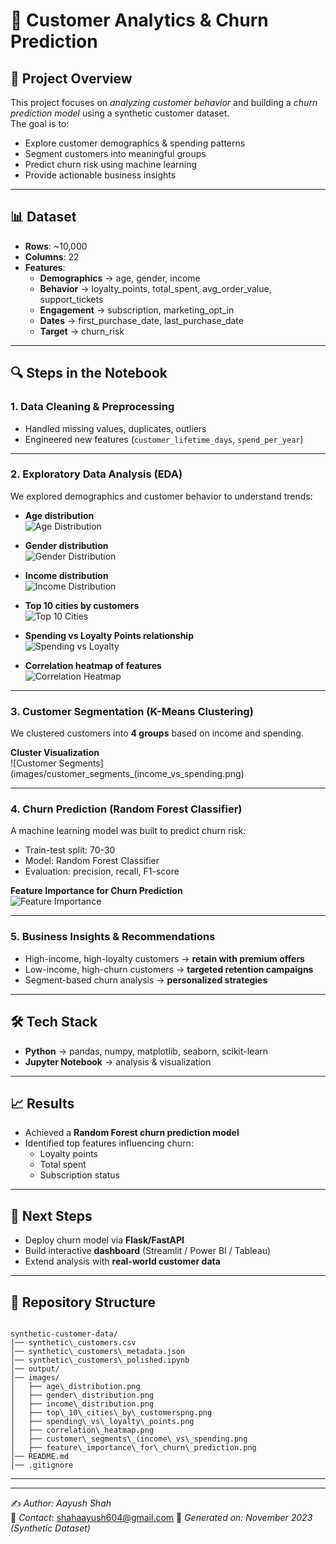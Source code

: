 # 🛒 Customer Analytics & Churn Prediction

## 📌 Project Overview

This project focuses on *analyzing customer behavior* and building a *churn prediction model* using a synthetic customer dataset.  
The goal is to:

* Explore customer demographics & spending patterns  
* Segment customers into meaningful groups  
* Predict churn risk using machine learning  
* Provide actionable business insights  

---

## 📊 Dataset

* **Rows**: ~10,000  
* **Columns**: 22  
* **Features**:  
  * **Demographics** → age, gender, income  
  * **Behavior** → loyalty_points, total_spent, avg_order_value, support_tickets  
  * **Engagement** → subscription, marketing_opt_in  
  * **Dates** → first_purchase_date, last_purchase_date  
  * **Target** → churn_risk  

---

## 🔍 Steps in the Notebook

### 1. Data Cleaning & Preprocessing
* Handled missing values, duplicates, outliers  
* Engineered new features (`customer_lifetime_days`, `spend_per_year`)  

---

### 2. Exploratory Data Analysis (EDA)

We explored demographics and customer behavior to understand trends:

- **Age distribution**  
![Age Distribution](images/age_distribution.png)

- **Gender distribution**  
![Gender Distribution](images/gender_distribution.png)

- **Income distribution**  
![Income Distribution](images/income_distribution.png)

- **Top 10 cities by customers**  
![Top 10 Cities](images/top_10_cities_by_customerspng.png)

- **Spending vs Loyalty Points relationship**  
![Spending vs Loyalty](images/spending_vs_loyalty_points.png)

- **Correlation heatmap of features**  
![Correlation Heatmap](images/correlation_heatmap.png)

---

### 3. Customer Segmentation (K-Means Clustering)

We clustered customers into **4 groups** based on income and spending.  

**Cluster Visualization**  
![Customer Segments](images/customer_segments_(income_vs_spending.png)

---

### 4. Churn Prediction (Random Forest Classifier)

A machine learning model was built to predict churn risk:  

* Train-test split: 70-30  
* Model: Random Forest Classifier  
* Evaluation: precision, recall, F1-score  

**Feature Importance for Churn Prediction**  
![Feature Importance](images/feature_importance_for_churn_prediction.png)

---

### 5. Business Insights & Recommendations

* High-income, high-loyalty customers → **retain with premium offers**  
* Low-income, high-churn customers → **targeted retention campaigns**  
* Segment-based churn analysis → **personalized strategies**  

---

## 🛠 Tech Stack

* **Python** → pandas, numpy, matplotlib, seaborn, scikit-learn  
* **Jupyter Notebook** → analysis & visualization  

---

## 📈 Results

* Achieved a **Random Forest churn prediction model**  
* Identified top features influencing churn:  
  * Loyalty points  
  * Total spent  
  * Subscription status  

---

## 🚀 Next Steps

* Deploy churn model via **Flask/FastAPI**  
* Build interactive **dashboard** (Streamlit / Power BI / Tableau)  
* Extend analysis with **real-world customer data**  

---

## 📂 Repository Structure

```

synthetic-customer-data/
│── synthetic\_customers.csv
│── synthetic\_customers\_metadata.json
│── synthetic\_customers\_polished.ipynb
│── output/
│── images/
│   ├── age\_distribution.png
│   ├── gender\_distribution.png
│   ├── income\_distribution.png
│   ├── top\_10\_cities\_by\_customerspng.png
│   ├── spending\_vs\_loyalty\_points.png
│   ├── correlation\_heatmap.png
│   ├── customer\_segments\_(income\_vs\_spending.png
│   ├── feature\_importance\_for\_churn\_prediction.png
│── README.md
│── .gitignore

```

---

---

✍️ *Author: Aayush Shah*  
📧 *Contact*: shahaayush604@gmail.com
📅 *Generated on: November 2023 (Synthetic Dataset)*
